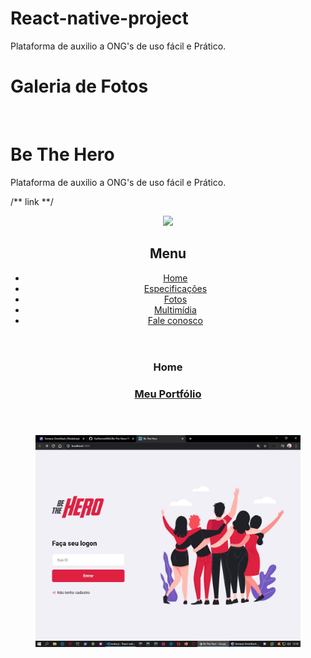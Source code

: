 # React-native-project
 Plataforma de auxilio a ONG's de uso fácil e Prático.

 <!DOCTYPE html>
<html lang="Pt-BR">
  <head>
   <title>Be The Hero</title>
  </head>
  <body>
    <hgroup>
    <h1>Galeria de Fotos</h1>
      <img src="">
  </body>
</html>

# Be The Hero

 Plataforma de auxilio a ONG's de uso fácil e Prático.

/** link **/

<!DOCTYPE html>

<html lang="pt-br">

<head>
    <meta charset="utf-8"/>
</head>
<body>

<div id="#">

<header id="#">
<img id="icone" src="#"/>

<nav id="#">
    <h2>Menu</h2>
<ul>
    <li><a href="index.html">Home</a></li>
    <li><a href="#">Especificações</a></li>
    <li><a href="fotos.html">Fotos</a></li>
    <li><a href="multimidia.html">Multimídia</a></li>
    <li><a href="fale-conosco.html">Fale conosco</a></li>
</ul>

</nav>

</header>

<section id="#">
<article id="#">
    <header id="#">
<hgroup>
    <h3>Home</h3>
    <h1><a href="https://guilhermemag.github.io/" target="_blank"> Meu Portfólio </a></h1> 
  
</hgroup>
    </header>

<h3> </h3>
<p> </p>


<figure class="#">
<img src="assets/BeTheHeroLogon.jpg"/>
    <figcaption>
        <h3> </h3>
        <p> </p>
    </figcaption>
</figure>

<h3> </h3>
<p> </p>

<h3> </h3>

 
<h3> </h3>
<p> </p>

<h3> </h3>
<p> </p>

</article>
</section>

<h2> </h2>
<p> </p>

<p> </p>

</aside>

</p>
</footer>

</div>
</body>
</html>

